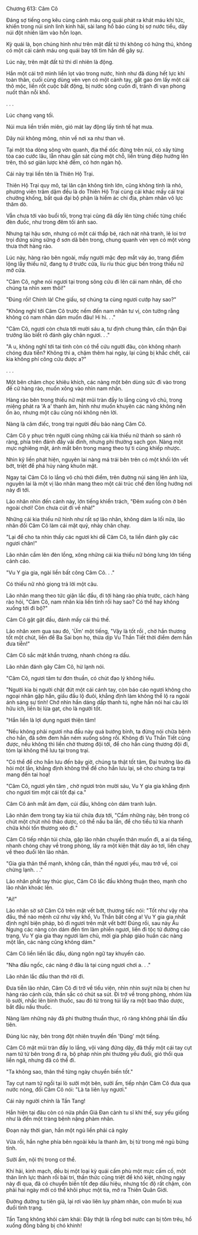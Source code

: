 




Chương 613: Câm Cô


Đáng sợ tiếng ong kêu cùng cánh máu ong quái phát ra khát máu khí tức, khiến trong núi sinh linh kinh hãi, sài lang hổ báo cũng bị sợ nước tiểu, dãy núi đột nhiên lâm vào hỗn loạn.

Kỳ quái là, bọn chúng hình như trên mặt đất tử thi không có hứng thú, không có một cái cánh máu ong quái bay tới tìm hắn để gây sự.

Lúc này, trên mặt đất tử thi dĩ nhiên là động.

Hắn một cái trở mình liền lọt vào trong nước, hình như đã dùng hết lực khí toàn thân, cuối cùng dùng vẻn vẹn có một cánh tay, gắt gao ôm lấy một cái thô mộc, liền rốt cuộc bất động, bị nước sông cuốn đi, tránh đi vạn phong nuốt thân nỗi khổ.

. . .

Lúc chạng vạng tối.

Núi mưa liền triền miên, gió mát lay động lấy tinh tế hạt mưa.

Dãy núi không mông, nhìn về nơi xa như than vẽ.

Tại một tòa dòng sông vờn quanh, địa thế dốc đứng trên núi, có xây từng tòa cao cước lâu, lẫn nhau gần sát cùng một chỗ, liền trùng điệp hướng lên trên, thô sơ giản lược khẽ đếm, có hơn ngàn hộ.

Cái này trại liền tên là Thiên Hộ Trại.

Thiên Hộ Trại quy mô, tại lân cận không tính lớn, cũng không tính là nhỏ, phương viên trăm dặm đều là do Thiên Hộ Trại cùng cái khác mấy cái trại chưởng khống, bất quá đại bộ phận là hiểm ác chi địa, phàm nhân vô lực thăm dò.

Vẫn chưa tới vào buổi tối, trong trại cũng đã dấy lên từng chiếc từng chiếc đèn đuốc, như trong đêm tối ánh sao.

Nhưng tại hậu sơn, nhưng có một cái thấp bé, rách nát nhà tranh, lẻ loi trơ trọi đứng sừng sững ở sơn dã bên trong, chung quanh vẻn vẹn có một vòng thưa thớt hàng rào.

Lúc này, hàng rào bên ngoài, mấy người mặc đẹp mắt váy áo, trang điểm lộng lẫy thiếu nữ, đang tụ ở trước cửa, líu ríu thúc giục bên trong thiếu nữ mở cửa.

"Câm Cô, nghe nói ngươi tại trong sông cứu đi lên cái nam nhân, để cho chúng ta nhìn xem thôi!"

"Đúng rồi! Chính là! Che giấu, sợ chúng ta cùng ngươi cướp hay sao?"

"Không nghĩ tới Câm Cô trước nếm đến nam nhân tư vị, còn tưởng rằng không có nam nhân dám muốn đâu! Hi hi. . ."

"Câm Cô, ngươi còn chưa tới mười sáu a, tư định chung thân, cẩn thận Đại trưởng lão biết rõ đánh gãy chân ngươi. . ."

"A u, không nghĩ tới tai tinh còn có thể cứu người đâu, còn không nhanh chóng đưa tiễn? Không thì a, chậm thêm hai ngày, lại cũng bị khắc chết, cái kia không phí công cứu được a?"

. . .

Một bên châm chọc khiêu khích, các nàng một bên dùng sức đi vào trong đề cử hàng rào, muốn xông vào nhìn nam nhân.

Hàng rào bên trong thiếu nữ mặt mũi tràn đầy lo lắng cùng vô chủ, trong miệng phát ra 'A a' thanh âm, hình như muốn khuyên các nàng không nên ồn ào, nhưng một câu cũng nói không nên lời.

Nàng là câm điếc, trong trại người đều bảo nàng Câm Cô.

Câm Cô y phục trên người cùng những cái kia thiếu nữ thành so sánh rõ ràng, phía trên đánh đầy vải đinh, nhưng phi thường sạch gọn. Nàng một mực nghiêng mặt, ánh mắt bên trong mang theo tự ti cùng khiếp nhược.

Nhìn kỹ liền phát hiện, nguyên lai nàng má trái bên trên có một khối lớn vết bớt, triệt để phá hủy nàng khuôn mặt.

Ngay tại Câm Cô lo lắng vô chủ thời điểm, trên đường núi sáng lên ánh lửa, nguyên lai là một vị lão nhân mang theo một cái trúc chế đèn lồng hướng nơi này đi tới.

Lão nhân nhìn đến cảnh này, lớn tiếng khiển trách, "Đêm xuống còn ở bên ngoài chơi! Còn chưa cút đi về nhà!"

Những cái kia thiếu nữ hình như rất sợ lão nhân, không dám la lối nữa, lão nhân đối Câm Cô làm cái mặt quỷ, nhảy chân chạy.

"Lại để cho ta nhìn thấy các ngươi khi dễ Câm Cô, ta liền đánh gãy các ngươi chân!"

Lão nhân cầm lên đèn lồng, xông những cái kia thiếu nữ bóng lưng lớn tiếng cảnh cáo.

"Vu Y gia gia, ngài liền bất công Câm Cô. . ."

Có thiếu nữ nhỏ giọng trả lời một câu.

Lão nhân mang theo tức giận lắc đầu, đi tới hàng rào phía trước, cách hàng rào hỏi, "Câm Cô, nam nhân kia liền tỉnh rồi hay sao? Có thể hay không xuống tới đi bộ?"

Câm Cô gật gật đầu, đánh mấy cái thủ thế.

Lão nhân xem qua sau đó, 'Ừm' một tiếng, "Vậy là tốt rồi , chờ hắn thương tốt một chút, liền để Ba Sai bọn họ, thừa dịp Vu Thần Tiết thời điểm đem hắn đưa tiễn!"

Câm Cô sắc mặt khẩn trương, nhanh chóng ra dấu.

Lão nhân đánh gãy Câm Cô, hừ lạnh nói.

"Câm Cô, ngươi tâm tư đơn thuần, có chút đạo lý không hiểu.

"Người kia bị người chặt đứt một cái cánh tay, còn báo cáo ngươi không cho ngoại nhân gặp hắn, giấu đầu lộ đuôi, khẳng định làm không thể lộ ra ngoài ánh sáng sự tình! Chớ nhìn hắn dáng dấp thanh tú, nghe hắn nói hai câu lời hữu ích, liền bị lừa gạt, cho là người tốt.

"Hắn liền là lợi dụng ngươi thiện tâm!

"Nếu không phải ngươi nha đầu này quá bướng bỉnh, ta đừng nói chữa bệnh cho hắn, đã sớm đem hắn ném xuống sông rồi. Không đi Vu Thần Tiết cũng được, nếu không thì liền chờ thương đội tới, để cho hắn cùng thương đội đi, tóm lại không thể lưu tại trong trại.

"Có thể để cho hắn lưu đến bây giờ, chúng ta thật tốt tâm, Đại trưởng lão đã hỏi một lần, khẳng định không thể để cho hắn lưu lại, sẽ cho chúng ta trại mang đến tai hoạ!

"Câm Cô, ngươi yên tâm , chờ ngươi tròn mười sáu, Vu Y gia gia khẳng định cho ngươi tìm một cái tốt đại ca."

Câm Cô ánh mắt ảm đạm, cúi đầu, không còn dám tranh luận.

Lão nhân đem trong tay kia túi chứa đưa tới, "Cầm những này, bên trong có chút một chút nhỏ thảo dược, có thể nấu ba lần, để cho tiểu tử kia nhanh chữa khỏi tổn thương xéo đi."

Câm Cô tiếp nhận túi chứa, gặp lão nhân chuyển thân muốn đi, a ai da tiếng, nhanh chóng chạy về trong phòng, lấy ra một kiện thật dày áo tơi, liền chạy về theo đuổi lên lão nhân.

"Gia gia thân thể mạnh, không cần, thân thể ngươi yếu, mau trở về, coi chừng lạnh. . ."

Lão nhân phất tay thúc giục, Câm Cô lắc đầu không thuận theo, mạnh cho lão nhân khoác lên.

"Ai!"

Lão nhân sờ sờ Câm Cô trên mặt vết bớt, thương tiếc nói: "Tốt như vậy nha đầu, thế nào mệnh cứ như vậy khổ, Vu Thần bất công a! Vu Y gia gia nhất định nghĩ biện pháp, bỏ đi ngươi trên mặt vết bớt! Đúng rồi, sau này Ấu Ngưng các nàng còn dám đến tìm làm phiền ngươi, liền đi tộc từ đường cáo trạng. Vu Y gia gia thay ngươi làm chủ, mời gia pháp giáo huấn các nàng một lần, các nàng cũng không dám."

Câm Cô liền liền lắc đầu, dùng ngôn ngữ tay khuyến cáo.

"Nha đầu ngốc, các nàng ở đâu là tại cùng ngươi chơi a. . ."

Lão nhân lắc đầu than thở rời đi.

Đưa tiễn lão nhân, Câm Cô đi trở về tiểu viện, nhìn nhìn suýt nữa bị chen hư hàng rào cánh cửa, thần sắc có chút sa sút. Đi trở về trong phòng, nhóm lửa lò sưởi, nhấc lên bình thuốc, sau đó từ trong túi lấy ra một bao thảo dược, bắt đầu nấu thuốc.

Nàng làm những này đã phi thường thuần thục, rõ ràng không phải lần đầu tiên.

Đúng lúc này, bên trong đột nhiên truyền đến 'Đùng' một tiếng.

Câm Cô mặt mũi tràn đầy lo lắng, vội vàng đứng dậy, đã thấy một cái tay cụt nam tử từ bên trong đi ra, bộ pháp nhìn phi thường yếu đuối, gió thổi qua liền ngã, nhưng đã có thể đi.

"Ta không sao, thân thể từng ngày chuyển biến tốt."

Tay cụt nam tử ngồi tại lò sưởi một bên, sưởi ấm, tiếp nhận Câm Cô đưa qua nước nóng, đối Câm Cô nói: "Là ta liên lụy ngươi."

Cái này người chính là Tần Tang!

Hắn hiện tại đâu còn có nửa phần Giả Đan cảnh tu sĩ khí thế, suy yếu giống như là đến một tràng bệnh nặng phàm nhân.

Đoạn này thời gian, hắn một ngủ liền phải cả ngày

Vừa rồi, hắn nghe phía bên ngoài kêu la thanh âm, bị từ trong mê ngủ bừng tỉnh.

Sưởi ấm, nội thị trong cơ thể.

Khí hải, kinh mạch, đều bị một loại kỳ quái cấm phù một mực cấm cố, một thân linh lực thành rồi bài trí, thần thức cũng triệt để khô kiệt, những ngày này đi qua, đã có chuyển biến tốt đẹp dấu hiệu, nhưng tốc độ rất chậm, còn phải hai ngày mới có thể khôi phục một tia, mở ra Thiên Quân Giới.

Đường đường tu tiên giả, lại rơi vào liên lụy phàm nhân, còn muốn bị xua đuổi tình trạng.

Tần Tang không khỏi cảm khái: Đây thật là rồng bơi nước cạn bị tôm trêu, hổ xuống đồng bằng bị chó khinh!




